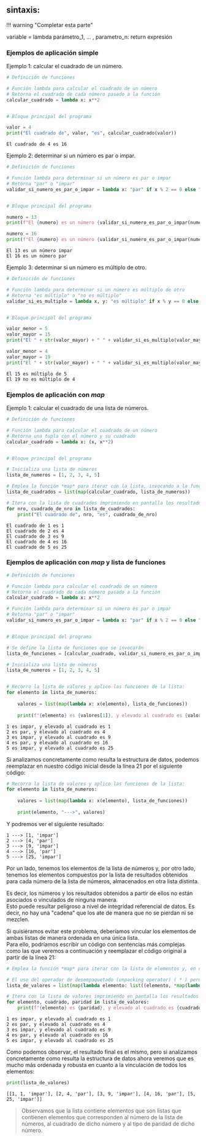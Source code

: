 ## sintaxis:

!!! warning "Completar esta parte"

variable = lambda parámetro_1, ... , parametro_n: return expresión 

### Ejemplos de aplicación simple

Ejemplo 1: calcular el cuadrado de un número.

``` py title="Python"
# Definición de funciones

# Función lambda para calcular el cuadrado de un número
# Retorna el cuadrado de cada número pasado a la función
calcular_cuadrado = lambda x: x**2


# Bloque principal del programa

valor = 4
print("El cuadrado de", valor, "es", calcular_cuadrado(valor))
```

``` title="Terminal (Entrada/Salida)"
El cuadrado de 4 es 16
```

Ejemplo 2: determinar si un número es par o impar.

``` py title="Python"
# Definición de funciones

# Función lambda para determinar si un número es par o impar
# Retorna "par" o "impar"
validar_si_numero_es_par_o_impar = lambda x: "par" if x % 2 == 0 else "impar" 


# Bloque principal del programa

numero = 13
print(f"El {numero} es un número {validar_si_numero_es_par_o_impar(numero)}")

numero = 16
print(f"El {numero} es un número {validar_si_numero_es_par_o_impar(numero)}")
```

``` title="Terminal (Entrada/Salida)"
El 13 es un número impar
El 16 es un número par
```

Ejemplo 3: determinar si un número es múltiplo de otro.

``` py title="Python"
# Definición de funciones

# Función lambda para determinar si un número es múltiplo de otro
# Retorna "es múltiplo" o "no es múltiplo"
validar_si_es_multiplo = lambda x, y: "es múltiplo" if x % y == 0 else "no es múltiplo"


# Bloque principal del programa

valor_menor = 5 
valor_mayor = 15
print("El " + str(valor_mayor) + " " + validar_si_es_multiplo(valor_mayor, valor_menor) + " de " + str(valor_menor))

valor_menor = 4 
valor_mayor = 19
print("El " + str(valor_mayor) + " " + validar_si_es_multiplo(valor_mayor, valor_menor) + " de " + str(valor_menor))

```

``` title="Terminal (Entrada/Salida)"
El 15 es múltiplo de 5
El 19 no es múltiplo de 4
```

### Ejemplos de aplicación con _map_

Ejemplo 1: calcular el cuadrado de una lista de números.

``` py title="Python"
# Definición de funciones

# Función lambda para calcular el cuadrado de un número
# Retorna una tupla con el número y su cuadrado
calcular_cuadrado = lambda x: (x, x**2) 


# Bloque principal del programa

# Inicializa una lista de números
lista_de_numeros = [1, 2, 3, 4, 5]

# Emplea la función *map* para iterar con la lista, invocando a la función calcular_cuadrado() con cada elemento como argumento y al finalizar almacena los resultados de cada invocación en una lista
lista_de_cuadrados = list(map(calcular_cuadrado, lista_de_numeros))

# Itera con la lista de cuadrados imprimiendo en pantalla los resultados obtenidos para cada elemento de la lista de números
for nro, cuadrado_de_nro in lista_de_cuadrados:
    print("El cuadrado de", nro, "es", cuadrado_de_nro)
```

``` title="Terminal (Entrada/Salida)"
El cuadrado de 1 es 1
El cuadrado de 2 es 4
El cuadrado de 3 es 9
El cuadrado de 4 es 16
El cuadrado de 5 es 25
```

### Ejemplos de aplicación con _map_ y lista de funciones

``` py title="Python" linenums="1"
# Definición de funciones

# Función lambda para calcular el cuadrado de un número
# Retorna el cuadrado de cada número pasado a la función
calcular_cuadrado = lambda x: x**2

# Función lambda para determinar si un número es par o impar
# Retorna "par" o "impar"
validar_si_numero_es_par_o_impar = lambda x: "par" if x % 2 == 0 else "impar"


# Bloque principal del programa

# Se define la lista de funciones que se invocarán
lista_de_funciones = [calcular_cuadrado, validar_si_numero_es_par_o_impar]

# Inicializa una lista de números
lista_de_numeros = [1, 2, 3, 4, 5]


# Recorro la lista de valores y aplico las funciones de la lista:
for elemento in lista_de_numeros:
    
    valores = list(map(lambda x: x(elemento), lista_de_funciones))
    
    print(f"{elemento} es {valores[1]}, y elevado al cuadrado es {valores[0]}")
```

``` title="Terminal (Entrada/Salida)"
1 es impar, y elevado al cuadrado es 1
2 es par, y elevado al cuadrado es 4
3 es impar, y elevado al cuadrado es 9
4 es par, y elevado al cuadrado es 16
5 es impar, y elevado al cuadrado es 25
```

Si analizamos concretamente como resulta la estructura de datos, podemos reemplazar en nuestro código inicial desde la línea 21 por el siguiente código:

``` py title="Python"
# Recorro la lista de valores y aplico las funciones de la lista:
for elemento in lista_de_numeros:
    
    valores = list(map(lambda x: x(elemento), lista_de_funciones))
    
    print(elemento, "--->", valores)
```

Y podremos ver el siguiente resultado:

``` title="Terminal (Entrada/Salida)"
1 ---> [1, 'impar']
2 ---> [4, 'par']
3 ---> [9, 'impar']
4 ---> [16, 'par']
5 ---> [25, 'impar']
```

Por un lado, tenemos los elementos de la lista de números y, por otro lado, tenemos los elementos compuestos por la lista de resultados obtenidos para cada número de la lista de números, almacenados en otra lista distinta.

Es decir, los números y los resultados obtenidos a partir de ellos no están asociados o vinculados de ninguna manera.  
Esto puede resultar peligroso a nivel de integridad referencial de datos. Es decir, no hay una "cadena" que los ate de manera que no se pierdan ni se mezclen.

Si quisiéramos evitar este problema, deberíamos vincular los elementos de ambas listas de manera ordenada en una única lista.  
Para ello, podríamos escribir un código con sentencias más complejas como las que veremos a continuación y reemplazar el código original a partir de la línea 21: 

``` py title="Python"
# Emplea la función *map* para iterar con la lista de elementos y, en cada iteración emplea otra función *map* para iterar con la lista de funciones invocando a cada una  con cada elemento de la lista de elementos como argumento y al finalizar almacena el valor del elemento y los resultados de cada invocación en una lista

# El uso del operador de desempaquetado (unpacking operator) ( * ) permite desempaquetar la lista de elementos que genera la función *map* en elementos individuales
lista_de_valores = list(map(lambda elemento: list((elemento, *map(lambda x: x(elemento), lista_de_funciones))), lista_de_numeros))

# Itera con la lista de valores imprimiendo en pantalla los resultados obtenidos para cada elemento de la lista de números
for elemento, cuadrado, paridad in lista_de_valores:
    print(f"{elemento} es {paridad}, y elevado al cuadrado es {cuadrado}")
```

``` title="Terminal (Entrada/Salida)"
1 es impar, y elevado al cuadrado es 1
2 es par, y elevado al cuadrado es 4
3 es impar, y elevado al cuadrado es 9
4 es par, y elevado al cuadrado es 16
5 es impar, y elevado al cuadrado es 25
```

Como podemos observar, el resultado final es el mismo, pero si analizamos concretamente como resulta la estructura de datos ahora veremos que es mucho más ordenada y robusta en cuanto a la vinculación de todos los elementos:

``` py title="Python"
print(lista_de_valores)
```

``` title="Terminal (Entrada/Salida)"
[[1, 1, 'impar'], [2, 4, 'par'], [3, 9, 'impar'], [4, 16, 'par'], [5, 25, 'impar']]
```

> Observamos que la lista contiene elementos que son listas que contienen elementos que corresponden al número de la lista de números, al cuadrado de dicho número y al tipo de paridad de dicho número. 